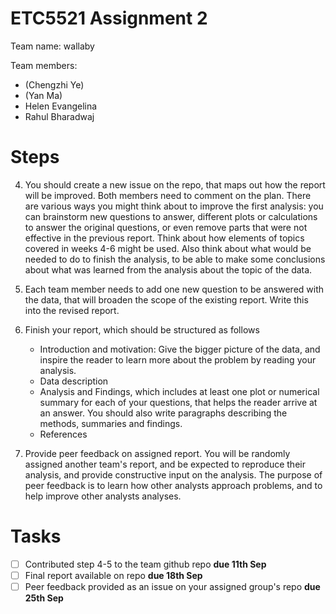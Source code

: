 # ETC5521 Assignment 2 

Team name: wallaby

Team members:

* (Chengzhi Ye)
* (Yan Ma)
* Helen Evangelina
* Rahul Bharadwaj

# Steps

4. You should create a new issue on the repo, that maps out how the report will be improved. Both members need to comment on the plan. There are various ways you might think about to improve the first analysis: you can brainstorm new questions to answer, different plots or calculations to answer the original questions, or even remove parts that were not effective in the previous report. Think about how elements of topics covered in weeks 4-6 might be used. Also think about what would be needed to do to finish the analysis, to be able to make some conclusions about what was learned from the analysis about the topic of the data. 

5. Each team member needs to add one new question to be answered with the data, that will broaden the scope of the existing report. Write this into the revised report. 

6. Finish your report, which should be structured as follows
    - Introduction and motivation: Give the bigger picture of the data, and inspire the reader to learn more about the problem by reading your analysis. 
    - Data description
    - Analysis and Findings, which includes at least one plot or numerical summary for each of your questions, that helps the reader arrive at an answer. You should also write paragraphs describing the methods, summaries and findings. 
    - References

7.  Provide peer feedback on assigned report. You will be randomly assigned another team's report, and be expected to reproduce their analysis, and provide constructive input on the analysis. The purpose of peer feedback is to learn how other analysts approach problems, and to help improve other analysts analyses. 



# Tasks


- [ ] Contributed step 4-5 to the team github repo **due 11th Sep**
- [ ] Final report available on repo **due 18th Sep**
- [ ] Peer feedback provided as an issue on your assigned group's repo **due 25th Sep**
